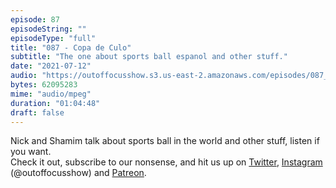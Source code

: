 ```yaml
---
episode: 87
episodeString: ""
episodeType: "full"
title: "087 - Copa de Culo"
subtitle: "The one about sports ball espanol and other stuff." 
date: "2021-07-12"
audio: "https://outoffocusshow.s3.us-east-2.amazonaws.com/episodes/087_Copa-de-Culo.mp4"
bytes: 62095283
mime: "audio/mpeg"
duration: "01:04:48"
draft: false
---
```


Nick and Shamim talk about sports ball in the world and other stuff, listen if you want.  
Check it out, subscribe to our nonsense, and hit us up on [Twitter][twit], [Instagram][insta] (\@outoffocusshow) and [Patreon][patreon].

[twit]: https://twitter.com/outoffocusshow
[insta]: https://instagram.com/outoffocusshow
[patreon]: https://www.patreon.com/outoffocusshow

